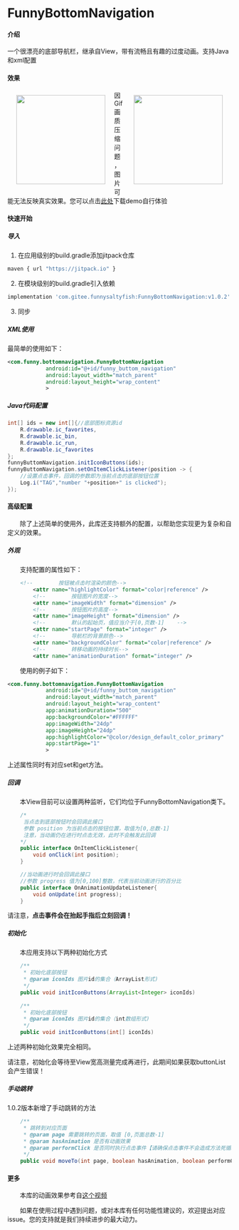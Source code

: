 # FunnyBottomNavigation

#### 介绍
一个很漂亮的底部导航栏，继承自View，带有流畅且有趣的过度动画。支持Java和xml配置

#### 效果

<p>
<div>
<img src="https://gitee.com/funnysaltyfish/FunnyBottomNavigation/raw/master/demo_show.gif" width="200" style="float:left;margin:10px 20px;"/>
<img src="https://gitee.com/funnysaltyfish/FunnyBottomNavigation/raw/master/custom_by_xml.png" width="200" style="float:right;margin:10px 20px;"/>
<div/>
</p>





















因Gif画质压缩问题，图片可能无法反映真实效果。您可以点击[此处](https://gitee.com/funnysaltyfish/FunnyBottomNavigation/raw/master/demo-1.0.1.apk)下载demo自行体验

#### 快速开始
##### 导入
1. 在应用级别的build.gradle添加jitpack仓库

```bash
maven { url "https://jitpack.io" }
```

2. 在模块级别的build.gradle引入依赖

```bash
implementation 'com.gitee.funnysaltyfish:FunnyBottomNavigation:v1.0.2'
```
3. 同步

##### XML使用
最简单的使用如下：

```xml
<com.funny.bottomnavigation.FunnyBottomNavigation
            android:id="@+id/funny_buttom_navigation"
            android:layout_width="match_parent"
            android:layout_height="wrap_content"
            >
```
##### Java代码配置

```java
int[] ids = new int[]{//底部图标资源id
    R.drawable.ic_favorites,
    R.drawable.ic_bin,
    R.drawable.ic_run,
    R.drawable.ic_favorites
};
funnyButtomNavigation.initIconButtons(ids);
funnyButtomNavigation.setOnItemClickListener(position -> {
    //设置点击事件，回调的参数即为当前点击的底部按钮位置
    Log.i("TAG","number "+position+" is clicked");
});
```

#### 高级配置

&emsp;&emsp;除了上述简单的使用外，此库还支持额外的配置，以帮助您实现更为复杂和自定义的效果。
##### 外观
&emsp;&emsp;支持配置的属性如下：

```xml
	<!--        按钮被点击时渲染的颜色-->
        <attr name="highlightColor" format="color|reference" />
        <!--        按钮图片的宽度-->
        <attr name="imageWidth" format="dimension" />
        <!--        按钮图片的高度-->
        <attr name="imageHeight" format="dimension" />
        <!--        默认的起始页，值应当介于[0,页数-1]    -->
        <attr name="startPage" format="integer" />
        <!--        导航栏的背景颜色-->
        <attr name="backgroundColor" format="color|reference" />
        <!--        转移动画的持续时长-->
        <attr name="animationDuration" format="integer" />
```
&emsp;&emsp;使用的例子如下：

```xml
<com.funny.bottomnavigation.FunnyBottomNavigation
            android:id="@+id/funny_buttom_navigation"
            android:layout_width="match_parent"
            android:layout_height="wrap_content"
            app:animationDuration="500"
            app:backgroundColor="#FFFFFF"
            app:imageWidth="24dp"
            app:imageHeight="24dp"
            app:highlightColor="@color/design_default_color_primary"
            app:startPage="1"
            >
```

上述属性同时有对应set和get方法。

##### 回调
&emsp;&emsp;本View目前可以设置两种监听，它们均位于FunnyBottomNavigation类下。

```java
    /*
     当点击到底部按钮时会回调此接口
     参数 position 为当前点击的按钮位置，取值为[0,总数-1]
     注意，当动画仍在进行时点击无效，此时不会触发此回调
    */
    public interface OnItemClickListener{
        void onClick(int position);
    }

    //当动画进行时会回调此接口
    //参数 progress 值为[0,100]整数，代表当前动画进行的百分比
    public interface OnAnimationUpdateListener{
        void onUpdate(int progress);
    }

```
请注意，**点击事件会在抬起手指后立刻回调！**



##### 初始化

&emsp;&emsp;本应用支持以下两种初始化方式

```java
	/**
     * 初始化底部按钮
     * @param iconIds 图片id的集合（ArrayList形式)
     */
    public void initIconButtons(ArrayList<Integer> iconIds)
        
    /**
     * 初始化底部按钮
     * @param iconIds 图片id的集合（int数组形式)
     */
    public void initIconButtons(int[] iconIds)
```

上述两种初始化效果完全相同。

请注意，初始化会等待至View宽高测量完成再进行，此期间如果获取buttonList会产生错误！



##### 手动跳转

1.0.2版本新增了手动跳转的方法

```java
	/**
     * 跳转到对应页面
     * @param page 需要跳转的页面，取值 [0,页面总数-1]
     * @param hasAnimation 是否有动画效果
     * @param performClick 是否同时执行点击事件【请确保点击事件不会造成方法死循环】
     */
    public void moveTo(int page, boolean hasAnimation, boolean performClick)
```



#### 更多
&emsp;&emsp;本库的动画效果参考自[这个视频](https://www.bilibili.com/video/BV1Jp4y1q71U?t=66)

&emsp;&emsp;如果在使用过程中遇到问题，或对本库有任何功能性建议的，欢迎提出对应issue。您的支持就是我们持续进步的最大动力。

